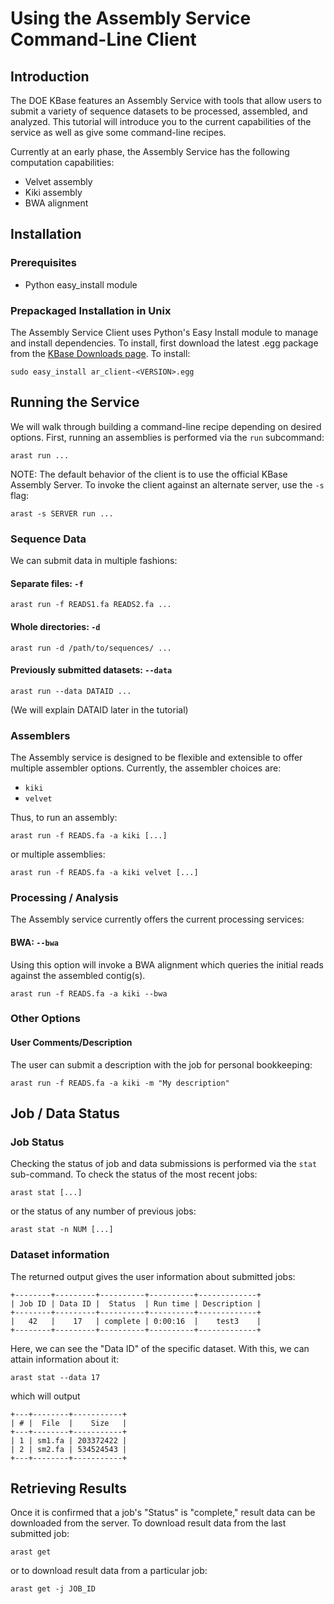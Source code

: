Using the Assembly Service Command-Line Client
=============================================

Introduction
------------
The DOE KBase features an Assembly Service with tools that allow users to submit a variety of sequence datasets to be processed, assembled, and analyzed.  This tutorial will introduce you to the current capabilities of the service as well as give some command-line recipes.

Currently at an early phase, the Assembly Service has the following computation capabilities:

* Velvet assembly
* Kiki assembly
* BWA alignment

Installation
------------
### Prerequisites ###
* Python easy_install module

### Prepackaged Installation in Unix ###
The Assembly Service Client uses Python's Easy Install module to manage and install dependencies.  To install, first download the latest .egg package from the [KBase Downloads page](http://kbase.us/index.php/developers/downloads/).  To install:

`sudo easy_install ar_client-<VERSION>.egg`

Running the Service
-------------------
We will walk through building a command-line recipe depending on desired options.  First, running an assemblies is performed via the `run` subcommand:

`arast run ...`

NOTE: The default behavior of the client is to use the official KBase Assembly Server.  To invoke the client against an alternate server, use the `-s` flag:

`arast -s SERVER run ...`

### Sequence Data ###
We can submit data in multiple fashions:

#### Separate files: `-f` ####

`arast run -f READS1.fa READS2.fa ...`

#### Whole directories: `-d` ####

`arast run -d /path/to/sequences/ ...`

#### Previously submitted datasets: `--data` ####

`arast run --data DATAID ...`

\(We will explain DATAID later in the tutorial\)

### Assemblers ###
The Assembly service is designed to be flexible and extensible to offer multiple assembler options.  Currently, the assembler choices are:

* `kiki`
* `velvet`

Thus, to run an assembly:

`arast run -f READS.fa -a kiki [...]`

or multiple assemblies:

`arast run -f READS.fa -a kiki velvet [...]`

### Processing / Analysis ###
The Assembly service currently offers the current processing services:

#### BWA: `--bwa` ####

Using this option will invoke a BWA alignment which queries the initial reads against the assembled contig\(s\).

`arast run -f READS.fa -a kiki --bwa`

### Other Options ###
#### User Comments/Description ####
The user can submit a description with the job for personal bookkeeping:

`arast run -f READS.fa -a kiki -m "My description"`

Job / Data Status
-----------------

### Job Status ###
Checking the status of job and data submissions is performed via the `stat` sub-command.  To check the status of the most recent jobs:

`arast stat [...]`

or the status of any number of previous jobs:

`arast stat -n NUM [...]`


### Dataset information ###

The returned output gives the user information about submitted jobs:

    +--------+---------+----------+----------+-------------+
    | Job ID | Data ID |  Status  | Run time | Description |
    +--------+---------+----------+----------+-------------+
    |   42   |    17   | complete | 0:00:16  |    test3    |
    +--------+---------+----------+----------+-------------+

Here, we can see the "Data ID" of the specific dataset.  With this, we can attain information about it:

`arast stat --data 17`

which will output

    +---+--------+-----------+
    | # |  File  |    Size   |
    +---+--------+-----------+
    | 1 | sm1.fa | 203372422 |
    | 2 | sm2.fa | 534524543 |
    +---+--------+-----------+

Retrieving Results
------------------
Once it is confirmed that a job's "Status" is "complete," result data can be downloaded from the server.  To download result data from the last submitted job:

`arast get`

or to download result data from a particular job:

`arast get -j JOB_ID`

